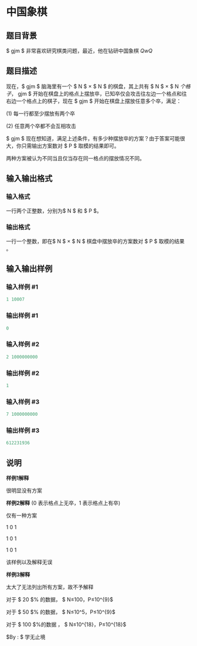 # 中国象棋

## 题目背景

$ gjm $ 非常喜欢研究棋类问题，最近，他在钻研中国象棋 $QwQ$ 

## 题目描述

现在，$ gjm $ 脑海里有一个 $ N $ × $ N $ 的棋盘，其上共有 $ N $ × $ N $个格子，$ gjm $ 开始在棋盘上的格点上摆放卒，已知卒仅会攻击往左边一个格点和往右边一个格点上的棋子，现在 $ gjm $ 开始在棋盘上摆放任意多个卒，满足：

$(1)$ 每一行都至少摆放有两个卒

$(2)$ 任意两个卒都不会互相攻击

$ gjm $ 现在想知道，满足上述条件，有多少种摆放卒的方案？由于答案可能很大，你只需输出方案数对 $ P $ 取模的结果即可。

两种方案被认为不同当且仅当存在同一格点的摆放情况不同。

## 输入输出格式

### 输入格式

一行两个正整数，分别为$ N $ 和 $ P $。

### 输出格式

一行一个整数，即在$ N $ × $ N $ 棋盘中摆放卒的方案数对 $ P $ 取模的结果 。

## 输入输出样例

### 输入样例 #1

```cpp
1 10007
```


### 输出样例 #1

```cpp
0
```


### 输入样例 #2

```cpp
2 1000000000
```


### 输出样例 #2

```cpp
1
```


### 输入样例 #3

```cpp
7 1000000000
```


### 输出样例 #3

```cpp
612231936
```


## 说明

**样例1解释**

很明显没有方案

**样例2解释** ($0$ 表示格点上无卒，$1$ 表示格点上有卒)

仅有一种方案

$1$ $0$ $1$

$1$ $0$ $1$

$1$ $0$ $1$

该样例以及解释无误

**样例3解释**

太大了无法列出所有方案，故不予解释

对于 $ 20 $% 的数据， $ N≤100$，$P≤10^{9}$

对于 $ 50 $% 的数据， $ N≤10^5$，$P≤10^{9}$

对于 $ 100 $%的数据 ， $ N≤10^{18}$，$P≤10^{18}$

$By : $ 学无止境

